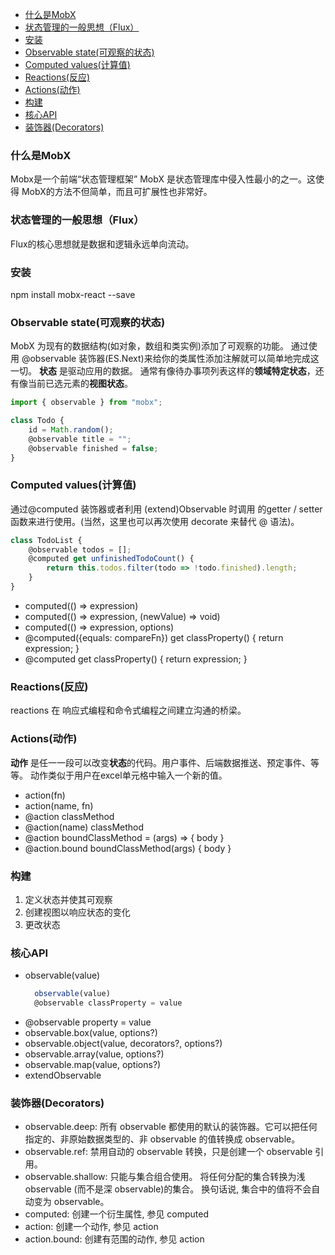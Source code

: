 - [什么是MobX](#什么是mobx)
- [状态管理的一般思想（Flux）](#状态管理的一般思想flux)
- [安装](#安装)
- [Observable state(可观察的状态)](#observable-state可观察的状态)
- [Computed values(计算值)](#computed-values计算值)
- [Reactions(反应)](#reactions反应)
- [Actions(动作)](#actions动作)
- [构建](#构建)
- [核心API](#核心api)
- [装饰器(Decorators)](#装饰器decorators)

### 什么是MobX
Mobx是一个前端“状态管理框架”
MobX 是状态管理库中侵入性最小的之一。这使得 MobX的方法不但简单，而且可扩展性也非常好。

### 状态管理的一般思想（Flux）
Flux的核心思想就是数据和逻辑永远单向流动。

### 安装
npm install mobx-react --save

### Observable state(可观察的状态)
MobX 为现有的数据结构(如对象，数组和类实例)添加了可观察的功能。 通过使用 @observable 装饰器(ES.Next)来给你的类属性添加注解就可以简单地完成这一切。
**状态** 是驱动应用的数据。 通常有像待办事项列表这样的**领域特定状态**，还有像当前已选元素的**视图状态**。

``` javascript
import { observable } from "mobx";

class Todo {
    id = Math.random();
    @observable title = "";
    @observable finished = false;
}

```


### Computed values(计算值)
通过@computed 装饰器或者利用 (extend)Observable 时调用 的getter / setter 函数来进行使用。(当然，这里也可以再次使用 decorate 来替代 @ 语法)。
```javascript
class TodoList {
    @observable todos = [];
    @computed get unfinishedTodoCount() {
        return this.todos.filter(todo => !todo.finished).length;
    }
}

```
+ computed(() => expression)
+ computed(() => expression, (newValue) => void)
+ computed(() => expression, options)
+ @computed({equals: compareFn}) get classProperty() { return expression; }
+ @computed get classProperty() { return expression; }

### Reactions(反应)
reactions 在 响应式编程和命令式编程之间建立沟通的桥梁。

### Actions(动作)
**动作** 是任一一段可以改变**状态**的代码。用户事件、后端数据推送、预定事件、等等。 动作类似于用户在excel单元格中输入一个新的值。
+ action(fn)
+ action(name, fn)
+ @action classMethod
+ @action(name) classMethod
+ @action boundClassMethod = (args) => { body }
+ @action.bound boundClassMethod(args) { body }

### 构建
1. 定义状态并使其可观察
2. 创建视图以响应状态的变化
3. 更改状态

### 核心API
+ observable(value)
  ``` javascript
    observable(value)
    @observable classProperty = value
  ```
+ @observable property = value
+ observable.box(value, options?)
+ observable.object(value, decorators?, options?)
+ observable.array(value, options?)
+ observable.map(value, options?)
+ extendObservable

### 装饰器(Decorators)
+ observable.deep: 所有 observable 都使用的默认的装饰器。它可以把任何指定的、非原始数据类型的、非 observable 的值转换成 observable。
+ observable.ref: 禁用自动的 observable 转换，只是创建一个 observable 引用。
+ observable.shallow: 只能与集合组合使用。 将任何分配的集合转换为浅 observable (而不是深 observable)的集合。 换句话说, 集合中的值将不会自动变为 observable。
+ computed: 创建一个衍生属性, 参见 computed
+ action: 创建一个动作, 参见 action
+ action.bound: 创建有范围的动作, 参见 action
